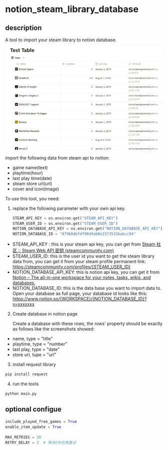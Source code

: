 # notion_steam_library_database

## description

A tool to import your steam library to notion database.

![1724501890766](image/README/1724501890766.png)

import the following data from steam api to notion:

+ game name(text)
+ playtime(hour)
+ last play time(date)
+ steam store url(url)
+ cover and icon(image)

To use this tool, you need:

1. replace the following parameter with your own api key.

   ```python
   STEAM_API_KEY = os.environ.get("STEAM_API_KEY")
   STEAM_USER_ID = os.environ.get("STEAM_USER_ID")
   NOTION_DATABASE_API_KEY = os.environ.get("NOTION_DATABASE_API_KEY")
   NOTION_DATABASE_ID = "079b0dbfdf9049ab8e2373532babcc94"
   ```

+ STEAM_API_KEY : this is your steam api key, you can get from [Steam 社区 :: Steam Web API 密钥 (steamcommunity.com)](https://steamcommunity.com/dev/apikey)
+ STEAM_USER_ID: this is the user id you want to get the steam library data from, you can get it from your steam profile permanent link: https://steamcommunity.com/profiles/{STEAM_USER_ID}
+ NOTION_DATABASE_API_KEY: this is notion api key, you can get it from [Notion – The all-in-one workspace for your notes, tasks, wikis, and databases.](https://www.notion.so/my-integrations)
+ NOTION_DATABASE_ID: this is the data base you want to import data to. Open your database as full page, your database id looks like this: https://www.notion.so/{WORKSPACE}/{NOTION_DATABASE_ID}?v=xxxxxxx

2. Create database in notion page

    Create a database with these rows, the rows' property should be exactly as follows like the screenshots showed:

+ name, type = "title"
+ playtime, type = "number"
+ last play, type = "date"
+ store url, tupe = "url"

3. install request library

```python
pip install request
```

4. run the tools

```python
python main.py
```

## optional configue

```python
include_played_free_games = True
enable_item_update = True

MAX_RETRIES = 20  
RETRY_DELAY = 2  # 等待2秒后再重试  
```
